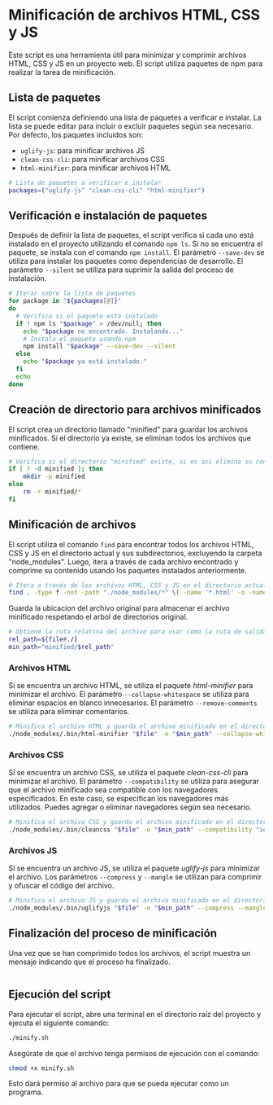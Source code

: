 # Minificación de archivos HTML, CSS y JS

Este script es una herramienta útil para minimizar y comprimir archivos HTML, CSS y JS en un proyecto web. El script utiliza paquetes de npm para realizar la tarea de minificación.

## Lista de paquetes

El script comienza definiendo una lista de paquetes a verificar e instalar. La lista se puede editar para incluir o excluir paquetes según sea necesario. Por defecto, los paquetes incluidos son:

- `uglify-js`: para minificar archivos JS
- `clean-css-cli`: para minificar archivos CSS
- `html-minifier`: para minificar archivos HTML

```sh
# Lista de paquetes a verificar e instalar
packages=("uglify-js" "clean-css-cli" "html-minifier")
```

## Verificación e instalación de paquetes

Después de definir la lista de paquetes, el script verifica si cada uno está instalado en el proyecto utilizando el comando `npm ls`. Si no se encuentra el paquete, se instala con el comando `npm install`. El parámetro `--save-dev` se utiliza para instalar los paquetes como dependencias de desarrollo. El parámetro `--silent` se utiliza para suprimir la salida del proceso de instalación.

```sh
# Iterar sobre la lista de paquetes
for package in "${packages[@]}"
do
  # Verifica si el paquete está instalado
  if ! npm ls "$package" > /dev/null; then
    echo "$package no encontrado. Instalando..."
    # Instala el paquete usando npm
    npm install "$package" --save-dev --silent
  else
    echo "$package ya está instalado."
  fi
  echo
done
```

## Creación de directorio para archivos minificados

El script crea un directorio llamado "minified" para guardar los archivos minificados. Si el directorio ya existe, se eliminan todos los archivos que contiene.

```sh
# Verifica si el directorio "minified" existe, si es asi elimina su contenido, y si no crea el directorio.
if [ ! -d minified ]; then
    mkdir -p minified
else
    rm -r minified/*
fi
```

## Minificación de archivos

El script utiliza el comando `find` para encontrar todos los archivos HTML, CSS y JS en el directorio actual y sus subdirectorios, excluyendo la carpeta "node_modules". Luego, itera a través de cada archivo encontrado y comprime su contenido usando los paquetes instalados anteriormente.

```sh
# Itera a través de los archivos HTML, CSS y JS en el directorio actual y sus subdirectorios, excluyendo la carpeta "node_modules"
find . -type f -not -path "./node_modules/*" \( -name '*.html' -o -name '*.css' -o -name '*.js' \)
```

Guarda la ubicacion del archivo original para almacenar el archivo minificado respetando el arbol de directorios original.

```sh
# Obtiene la ruta relativa del archivo para usar como la ruta de salida del archivo minificado
rel_path=${file#./}
min_path="minified/$rel_path"
```

### Archivos HTML

Si se encuentra un archivo HTML, se utiliza el paquete *html-minifier* para minimizar el archivo. El parámetro `--collapse-whitespace` se utiliza para eliminar espacios en blanco innecesarios. El parámetro `--remove-comments` se utiliza para eliminar comentarios.

```sh
# Minifica el archivo HTML y guarda el archivo minificado en el directorio "minified"
./node_modules/.bin/html-minifier "$file" -o "$min_path" --collapse-whitespace --remove-comments
```

### Archivos CSS

Si se encuentra un archivo CSS, se utiliza el paquete *clean-css-cli* para minimizar el archivo. El parámetro `--compatibility` se utiliza para asegurar que el archivo minificado sea compatible con los navegadores especificados. En este caso, se especifican los navegadores más utilizados. Puedes agregar o eliminar navegadores según sea necesario.

```sh
# Minifica el archivo CSS y guarda el archivo minificado en el directorio "minified"
./node_modules/.bin/cleancss "$file" -o "$min_path" --compatibility "ie >= 11, Edge >= 12, Firefox >= 2, Chrome >= 4, Safari >= 3.1, Opera >= 15, iOS >= 3.2"
```

### Archivos JS

Si se encuentra un archivo JS, se utiliza el paquete *uglify-js* para minimizar el archivo. Los parámetros `--compress` y `--mangle` se utilizan para comprimir y ofuscar el código del archivo.

```sh
# Minifica el archivo JS y guarda el archivo minificado en el directorio "minified"
./node_modules/.bin/uglifyjs "$file" -o "$min_path" --compress --mangle
```

## Finalización del proceso de minificación

Una vez que se han comprimido todos los archivos, el script muestra un mensaje indicando que el proceso ha finalizado.

```sh

```

## Ejecución del script

Para ejecutar el script, abre una terminal en el directorio raíz del proyecto y ejecuta el siguiente comando:

```sh
./minify.sh
```

Asegúrate de que el archivo tenga permisos de ejecución con el comando:

```sh
chmod +x minify.sh
```

Esto dará permiso al archivo para que se pueda ejecutar como un programa.
